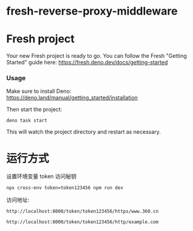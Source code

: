 # fresh-reverse-proxy-middleware

# Fresh project

Your new Fresh project is ready to go. You can follow the Fresh "Getting
Started" guide here: https://fresh.deno.dev/docs/getting-started

### Usage

Make sure to install Deno: https://deno.land/manual/getting_started/installation

Then start the project:

```
deno task start
```

This will watch the project directory and restart as necessary.

# 运行方式

设置环境变量 token 访问秘钥

```
npx cross-env token=token123456 npm run dev
```

访问地址:

```
http://localhost:8000/token/token123456/https/www.360.cn
```

```
http://localhost:8000/token/token123456/http/example.com
```
